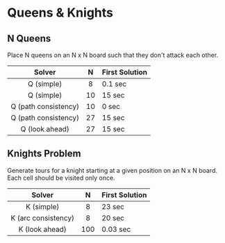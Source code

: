 # Queens & Knights

## N Queens

Place N queens on an N x N board such that they don't attack each other.

|Solver    |N  |First Solution|
|:--------:|:-:|:-------------------------|
|Q (simple)|8  |0.1 sec|
|Q (simple)|10 |15 sec|
|Q (path consistency)|10 | 0 sec|
|Q (path consistency)|27 | 15 sec|
|Q (look ahead)|27 | 15 sec|

## Knights Problem

Generate tours for a knight starting at a given position on an N x N board. Each cell should be visited only once.

|Solver    |N  |First Solution|
|:--------:|:-:|:-------------------------|
|K (simple)|8  |23 sec|
|K (arc consistency)|8 | 20 sec|
|K (look ahead)|100| 0.03 sec|
